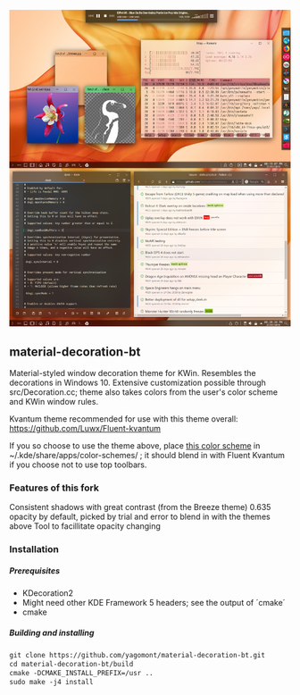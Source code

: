 ![Demo](data/preview.png)

## material-decoration-bt
Material-styled window decoration theme for KWin. Resembles the decorations in Windows 10.
Extensive customization possible through src/Decoration.cc; theme also takes colors from the user's color scheme and KWin window rules.

Kvantum theme recommended for use with this theme overall: https://github.com/Luwx/Fluent-kvantum

If you so choose to use the theme above, place [this color scheme](https://github.com/yagomont/warna-mac-kvmd/blob/master/WarnaMac20DarkerKVMD.colors) in ~/.kde/share/apps/color-schemes/ ; it should blend in with Fluent Kvantum if you choose not to use top toolbars.

### Features of this fork
Consistent shadows with great contrast (from the Breeze theme)
0.635 opacity by default, picked by trial and error to blend in with the themes above
Tool to facillitate opacity changing 

### Installation

##### Prerequisites

* KDecoration2
* Might need other KDE Framework 5 headers; see the output of ´cmake´
* cmake

##### Building and installing

```
git clone https://github.com/yagomont/material-decoration-bt.git
cd material-decoration-bt/build
cmake -DCMAKE_INSTALL_PREFIX=/usr ..
sudo make -j4 install
```
